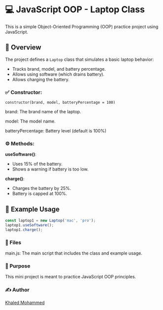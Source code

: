# 💻 JavaScript OOP - Laptop Class

This is a simple Object-Oriented Programming (OOP) practice project using JavaScript.

## 📌 Overview

The project defines a `Laptop` class that simulates a basic laptop behavior:

- Tracks brand, model, and battery percentage.
- Allows using software (which drains battery).
- Allows charging the battery.

### ✅ Constructor:

```constructor(brand, model, batteryPercentage = 100)```

brand: The brand name of the laptop.

model: The model name.

batteryPercentage: Battery level (default is 100%)

### ⚙️ Methods:
**useSoftware()**:
- Uses 15% of the battery.
- Shows a warning if battery is too low.

**charge()**:
- Charges the battery by 25%.
- Battery is capped at 100%.

## 🧪 Example Usage

```js
const laptop1 = new Laptop('mac', 'pro');
laptop1.useSoftware();
laptop1.charge();
```

### 📂 Files
main.js: The main script that includes the class and example usage.

### 🚀 Purpose
This mini project is meant to practice JavaScript OOP principles.

### ✍️ Author
[Khaled Mohammed](https://github.com/KhaledKhoderDev)
